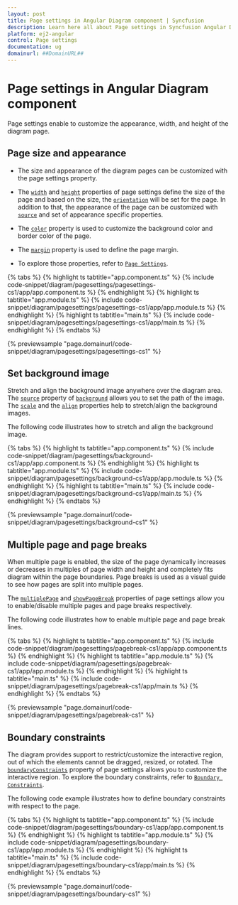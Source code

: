 ```yaml
---
layout: post
title: Page settings in Angular Diagram component | Syncfusion
description: Learn here all about Page settings in Syncfusion Angular Diagram component of Syncfusion Essential JS 2 and more.
platform: ej2-angular
control: Page settings 
documentation: ug
domainurl: ##DomainURL##
---
```


# Page settings in Angular Diagram component

Page settings enable to customize the appearance, width, and height of the diagram page.

## Page size and appearance

* The size and appearance of the diagram pages can be customized with the page settings property.

* The [`width`](https://ej2.syncfusion.com/angular/documentation/api/diagram/pageSettings#width-number) and [`height`](https://ej2.syncfusion.com/angular/documentation/api/diagram/pageSettings#height-number) properties of page settings define the size of the page and based on the size, the [`orientation`](https://ej2.syncfusion.com/angular/documentation/api/diagram/pageSettings#orientation-PageOrientation) will be set for the page. In addition to that, the appearance of the page can be customized with [`source`](https://ej2.syncfusion.com/angular/documentation/api/diagram/background#source-string) and set of appearance specific properties.

* The [`color`](https://ej2.syncfusion.com/angular/documentation/api/diagram/background#color-string) property is used to customize the background color and border color of the page.

* The [`margin`](https://ej2.syncfusion.com/angular/documentation/api/diagram/pageSettings#margin-MarginModel) property is used to define the page margin.

* To explore those properties, refer to [`Page Settings`](https://ej2.syncfusion.com/angular/documentation/api/diagram/pageSettings).

{% tabs %}
{% highlight ts tabtitle="app.component.ts" %}
{% include code-snippet/diagram/pagesettings/pagesettings-cs1/app/app.component.ts %}
{% endhighlight %}
{% highlight ts tabtitle="app.module.ts" %}
{% include code-snippet/diagram/pagesettings/pagesettings-cs1/app/app.module.ts %}
{% endhighlight %}
{% highlight ts tabtitle="main.ts" %}
{% include code-snippet/diagram/pagesettings/pagesettings-cs1/app/main.ts %}
{% endhighlight %}
{% endtabs %}
  
{% previewsample "page.domainurl/code-snippet/diagram/pagesettings/pagesettings-cs1" %}

## Set background image

Stretch and align the background image anywhere over the diagram area. The [`source`](https://ej2.syncfusion.com/angular/documentation/api/diagram/background#source-string) property of [`background`](https://ej2.syncfusion.com/angular/documentation/api/diagram/pageSettings#background-BackgroundModel) allows you to set the path of the image. The [`scale`](https://ej2.syncfusion.com/angular/documentation/api/diagram/background#scale-string) and the [`align`](https://ej2.syncfusion.com/angular/documentation/api/diagram/background#align-ImageAlignment) properties help to stretch/align the background images.

The following code illustrates how to stretch and align the background image.

{% tabs %}
{% highlight ts tabtitle="app.component.ts" %}
{% include code-snippet/diagram/pagesettings/background-cs1/app/app.component.ts %}
{% endhighlight %}
{% highlight ts tabtitle="app.module.ts" %}
{% include code-snippet/diagram/pagesettings/background-cs1/app/app.module.ts %}
{% endhighlight %}
{% highlight ts tabtitle="main.ts" %}
{% include code-snippet/diagram/pagesettings/background-cs1/app/main.ts %}
{% endhighlight %}
{% endtabs %}
  
{% previewsample "page.domainurl/code-snippet/diagram/pagesettings/background-cs1" %}

## Multiple page and page breaks

When multiple page is enabled, the size of the page dynamically increases or decreases in multiples of page width and height and completely fits diagram within the page boundaries. Page breaks is used as a visual guide to see how pages are split into multiple pages.

The [`multiplePage`](https://ej2.syncfusion.com/angular/documentation/api/diagram/pageSettings#multiplepage-boolean) and [`showPageBreak`](https://ej2.syncfusion.com/angular/documentation/api/diagram/pageSettings#showpagebreaks-boolean) properties of page settings allow you to enable/disable multiple pages and page breaks respectively.

The following code illustrates how to enable multiple page and page break lines.

{% tabs %}
{% highlight ts tabtitle="app.component.ts" %}
{% include code-snippet/diagram/pagesettings/pagebreak-cs1/app/app.component.ts %}
{% endhighlight %}
{% highlight ts tabtitle="app.module.ts" %}
{% include code-snippet/diagram/pagesettings/pagebreak-cs1/app/app.module.ts %}
{% endhighlight %}
{% highlight ts tabtitle="main.ts" %}
{% include code-snippet/diagram/pagesettings/pagebreak-cs1/app/main.ts %}
{% endhighlight %}
{% endtabs %}
  
{% previewsample "page.domainurl/code-snippet/diagram/pagesettings/pagebreak-cs1" %}

## Boundary constraints

The diagram provides support to restrict/customize the interactive region, out of which the elements cannot be dragged, resized, or rotated. The [`boundaryConstraints`](https://ej2.syncfusion.com/angular/documentation/api/diagram/pageSettings#boundaryconstraints-BoundaryConstraints) property of page settings allows you to customize the interactive region. To explore the boundary constraints, refer to [`Boundary Constraints`](https://ej2.syncfusion.com/angular/documentation/api/diagram/boundaryConstraints).

The following code example illustrates how to define boundary constraints with respect to the page.

{% tabs %}
{% highlight ts tabtitle="app.component.ts" %}
{% include code-snippet/diagram/pagesettings/boundary-cs1/app/app.component.ts %}
{% endhighlight %}
{% highlight ts tabtitle="app.module.ts" %}
{% include code-snippet/diagram/pagesettings/boundary-cs1/app/app.module.ts %}
{% endhighlight %}
{% highlight ts tabtitle="main.ts" %}
{% include code-snippet/diagram/pagesettings/boundary-cs1/app/main.ts %}
{% endhighlight %}
{% endtabs %}
  
{% previewsample "page.domainurl/code-snippet/diagram/pagesettings/boundary-cs1" %}